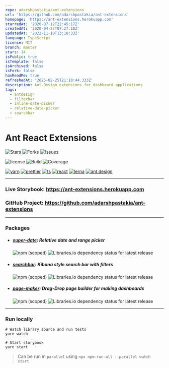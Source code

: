 ```yaml
---
repo: adarshpastakia/ant-extensions
url: 'https://github.com/adarshpastakia/ant-extensions'
homepage: 'https://ant-extensions.herokuapp.com'
starredAt: '2020-07-12T22:45:17Z'
createdAt: '2020-04-27T07:27:18Z'
updatedAt: '2022-11-10T13:10:33Z'
language: TypeScript
license: MIT
branch: master
stars: 14
isPublic: true
isTemplate: false
isArchived: false
isFork: false
hasReadMe: true
refreshedAt: '2025-02-25T21:18:44.333Z'
description: Ant.Design extensions for dashboard applications
tags:
  - antdesign
  - filterbar
  - inline-date-picker
  - relative-date-picker
  - searchbar
---
```


# Ant React Extensions


![Stars](https://img.shields.io/github/stars/adarshpastakia/ant-extensions.svg?logoColor=blue&style=social&logo=github "GitHub Stars")
![Forks](https://img.shields.io/github/forks/adarshpastakia/ant-extensions.svg?logoColor=blue&style=social&logo=github "GitHub Forks")
![Issues](https://img.shields.io/github/issues/adarshpastakia/ant-extensions.svg?logoColor=blue&style=social&logo=github "GitHub Issues")

![license](https://img.shields.io/badge/license-MIT-blue.svg?style=for-the-badge&labelColor=363636&logo=none)
![Build](https://img.shields.io/travis/adarshpastakia/ant-extensions/master.svg?style=for-the-badge&logo=travis&labelColor=363636&label=Travis%20CI)
![Coverage](https://img.shields.io/codecov/c/github/adarshpastakia/ant-extensions/master.svg?style=for-the-badge&logo=codecov&labelColor=363636&label=Code%20Cov)


[![yarn](https://img.shields.io/badge/Yarn-333.svg?style=for-the-badge&logo=yarn)](https://yarnpkg.com/)
[![prettier](https://img.shields.io/badge/Prettier-333.svg?style=for-the-badge&logo=prettier)](https://prettier.io/)
[![ts](https://img.shields.io/badge/Typescript-333.svg?style=for-the-badge&logo=typescript)](https://www.typescriptlang.org/)
[![react](https://img.shields.io/badge/React-333.svg?style=for-the-badge&logo=react)](http://reactjs.org/)
[![lerna](https://img.shields.io/badge/lerna-333.svg?style=for-the-badge&logo=lerna)](https://lerna.js.org/)
[![ant.design](https://img.shields.io/badge/ant.design-333.svg?style=for-the-badge&logo=blueprint)](https://ant.design/)

---


### Live Storybook: https://ant-extensions.herokuapp.com

### GitHub Project: https://github.com/adarshpastakia/ant-extensions

---

### Packages

- ##### [super-date](./modules/super-date/README.md): Relative date and range picker
    ![npm (scoped)](https://img.shields.io/npm/v/@ant-extensions/super-date?logo=npm&style=flat-square&labelColor=363636&)
    ![Libraries.io dependency status for latest release](https://img.shields.io/librariesio/release/npm/@ant-extensions/super-date?style=flat-square&labelColor=363636&)


- ##### [searchbar](./modules/searchbar/README.md): Kibana style search bar with filters
    ![npm (scoped)](https://img.shields.io/npm/v/@ant-extensions/searchbar?logo=npm&style=flat-square&labelColor=363636&)
    ![Libraries.io dependency status for latest release](https://img.shields.io/librariesio/release/npm/@ant-extensions/searchbar?style=flat-square&labelColor=363636&)


- ##### [page-maker](./modules/page-maker/README.md): Drag-Drop page builder for making dashboards
    ![npm (scoped)](https://img.shields.io/npm/v/@ant-extensions/page-maker?logo=npm&style=flat-square&labelColor=363636&)
    ![Libraries.io dependency status for latest release](https://img.shields.io/librariesio/release/npm/@ant-extensions/page-maker?style=flat-square&labelColor=363636&)



---

### Run locally

```shell script
# Watch library source and run tests
yarn watch

# Start storybook
yarn start
```

> Can be run in `parallel` using `npx npm-run-all --parallel watch start`
